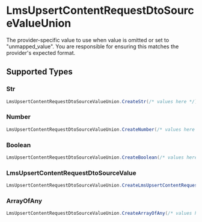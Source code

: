 # LmsUpsertContentRequestDtoSourceValueUnion

The provider-specific value to use when value is omitted or set to "unmapped_value". You are responsible for ensuring this matches the provider's expected format.


## Supported Types

### Str

```csharp
LmsUpsertContentRequestDtoSourceValueUnion.CreateStr(/* values here */);
```

### Number

```csharp
LmsUpsertContentRequestDtoSourceValueUnion.CreateNumber(/* values here */);
```

### Boolean

```csharp
LmsUpsertContentRequestDtoSourceValueUnion.CreateBoolean(/* values here */);
```

### LmsUpsertContentRequestDtoSourceValue

```csharp
LmsUpsertContentRequestDtoSourceValueUnion.CreateLmsUpsertContentRequestDtoSourceValue(/* values here */);
```

### ArrayOfAny

```csharp
LmsUpsertContentRequestDtoSourceValueUnion.CreateArrayOfAny(/* values here */);
```
